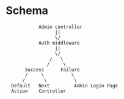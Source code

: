 # Schema

                Admin controller
                      ||
                      \/
                Auth middleware
                      ||
                      \/
                    /   \
                   /     \
           Success      Failure  
           /     \          \
          /       \          \
      Default   Next         Admin Login Page
      Action    Controller
    

